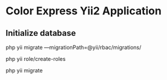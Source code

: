 Color Express Yii2 Application
============================

Initialize database
-------------------
php yii migrate —migrationPath=@yii/rbac/migrations/

php yii role/create-roles

php yii migrate
